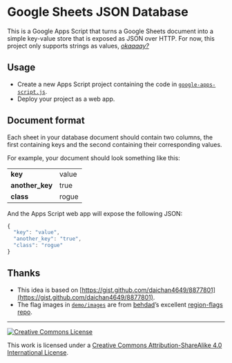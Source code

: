 Google Sheets JSON Database
===========================

This is a Google Apps Script that turns a Google Sheets document into a simple key-value store that is exposed as JSON over HTTP. For now, this project only supports strings as values, [*okaaaay?*](https://www.youtube.com/watch?v=L5c9sktMB1s)

Usage
-----

* Create a new Apps Script project containing the code in [`google-apps-script.js`](https://github.com/ngscheurich/gsheets-json-db/blob/master/google-apps-script.js).
* Deploy your project as a web app.

Document format
---------------

Each sheet in your database document should contain two columns, the first containing keys and the second containing their corresponding values.

For example, your document should look something like this:

<table>
  <tr>
    <td><b>key</b></td>
    <td>value</td>
  </tr>
  <tr>
    <td><b>another_key</b></td>
    <td>true</td>
  </tr>
  <tr>
    <td><b>class</b></td>
    <td>rogue</td>
  </tr>
</table>

And the Apps Script web app will expose the following JSON:

```javascript
{
  "key": "value",
  "another_key": "true",
  "class": "rogue"
}
```

Thanks
------

* This idea is based on [https://gist.github.com/daichan4649/8877801](https://gist.github.com/daichan4649/8877801).
* The flag images in [`demo/images`](https://github.com/ngscheurich/gsheets-json-db/tree/master/demo/images) are from [behdad](https://github.com/behdad)’s excellent [region-flags repo](https://github.com/behdad/region-flags/).

---

[![Creative Commons License](https://i.creativecommons.org/l/by-sa/4.0/88x31.png)](http://creativecommons.org/licenses/by-sa/4.0/)

This work is licensed under a [Creative Commons Attribution-ShareAlike 4.0 International License](http://creativecommons.org/licenses/by-sa/4.0/).
